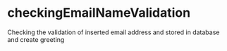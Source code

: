 # checkingEmailNameValidation
Checking the validation of inserted email address and stored in database and create greeting
